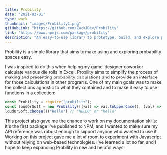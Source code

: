 ```yaml
---
title: Probility
date: "2021-03-01"
type: work 
thumbnail: "images/Probility1.png"
gitHubLink: "https://github.com/ZachJDev/Probility"
link: 'https://www.npmjs.com/package/probility'
description: "An easy-to-use library to prototype, build, and explore probability spaces."
---
```


Probility is a simple library that aims to make using and exploring probability spaces easy. 

I was inspired to do this when helping my game-designer coworker calculate various die rolls in Excel. Probility 
aims to simplify the process of making and presenting probability calculations and to provide an interface for those 
calculations in other programs. One of my main goals was to make the collections agnostic to what they contained and 
to make it easy to use functions in a collection:

```javascript
const Probility = require("probility");
const loudOrSoft = new Probility([(val) => val.toUpperCase(), (val) => val.toLowerCase()]);
loudOrSoft.choose()("Hello") // "HELLO" or "hello"
```

This project also gave me the chance to work on my documentation skills: it's the first package I've published to 
NPM, and I wanted to make sure my API reference was robust enough to support anyone who wanted to use it. Working on 
this project gave me a lot of room to experiment with Javascript without relying on web-based technologies. I've 
learned a lot so far, and I hope to keep expanding Probility in new and helpful ways!